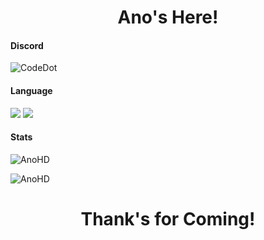 <h1 align="center">Ano's Here!</h1>

<h4 align="left">Discord</h4>
<p><img src ="https://discord.c99.nl/widget/theme-2/591109629329670248.png" alt="CodeDot" /></p>

<h4 align="left">Language</h4>
<p>
  <img src="https://img.shields.io/badge/node.js%20-%2343853D.svg?&style=for-the-badge&logo=node.js&logoColor=white"/>
  <img src="https://img.shields.io/badge/javascript%20-%23323330.svg?&style=for-the-badge&logo=javascript&logoColor=%23F7DF1E"/>
</p>

<h4 align="left">Stats</h4>
<p><img src="https://github-readme-stats.vercel.app/api?username=AnoHD&show_icons=true&theme=dark" alt="AnoHD" /></p>
<p><img src="https://github-readme-stats.vercel.app/api/top-langs/?username=AnoHD&layout=compact&hide=html&theme=dark" alt="AnoHD" /></p>

<h1 align="center">Thank's for Coming!</h1>
